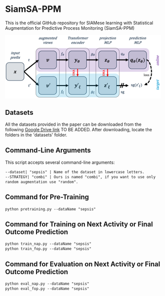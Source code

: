 # SiamSA-PPM

This is the official GitHub repository for SIAMese learning with Statistical Augmentation for Predictive Process Monitoring (SiamSA-PPM)

![The Framework](framework.png)

## Datasets

All the datasets provided in the paper can be downloaded from the following [Google Drive link]() TO BE ADDED. After downloading, locate the folders in the 'datasets' folder.


## Command-Line Arguments

This script accepts several command-line arguments:

```
--dataset| "sepsis" | Name of the dataset in lowercase letters. 
--STRATEGY| "combi" | Ours is named "combi", if you want to use only random augmentation use "random".

```

## **Command for Pre-Training**
```
python pretraining.py --dataName "sepsis"
```

## **Command for Training on Next Activity or Final Outcome Prediction**
```
python train_nap.py --dataName "sepsis"
python train_fop.py --dataName "sepsis"
```

## **Command for Evaluation on Next Activity or Final Outcome Prediction**
```
python eval_nap.py --dataName "sepsis"
python eval_fop.py --dataName "sepsis"
```